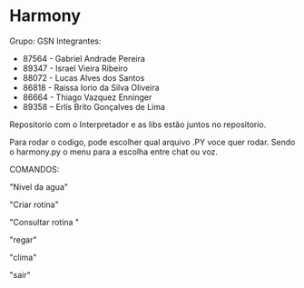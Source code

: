 # Harmony
Grupo: GSN
Integrantes: 
  * 87564 - Gabriel Andrade Pereira
  * 89347 - Israel Vieira Ribeiro
  * 88072 - Lucas Alves dos Santos
  * 86818 - Raissa Iorio da Silva Oliveira
  * 86664 - Thiago Vazquez Enninger
  * 89358 – Erlís Brito Gonçalves de Lima


Repositorio com o Interpretador e as libs estão juntos no repositorio.

Para rodar o codigo, pode escolher qual arquivo .PY voce quer rodar. Sendo o harmony.py o menu para a escolha entre chat ou voz. 

COMANDOS:

"Nivel da agua" 
 
"Criar rotina" 

"Consultar rotina "

"regar" 

"clima" 

"sair"
